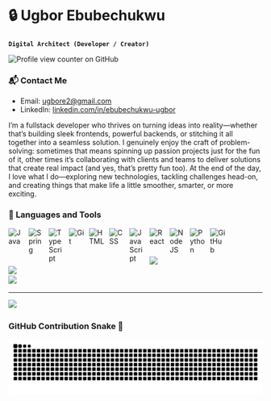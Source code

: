 # 🔒 Ugbor Ebubechukwu

**`Digital Architect (Developer / Creator)`**

![Profile view counter on GitHub](https://komarev.com/ghpvc/?username=3bube)

### 📬 Contact Me
- Email: [ugbore2@gmail.com](mailto:ugbore2@gmail.com)
- LinkedIn: [linkedin.com/in/ebubechukwu-ugbor](https://www.linkedin.com/in/ebubechukwu-ugbor)



I’m a fullstack developer who thrives on turning ideas into reality—whether that’s building sleek frontends, powerful backends, or stitching it all together into a seamless solution. I genuinely enjoy the craft of problem-solving: sometimes that means spinning up passion projects just for the fun of it, other times it’s collaborating with clients and teams to deliver solutions that create real impact (and yes, that’s pretty fun too). At the end of the day, I love what I do—exploring new technologies, tackling challenges head-on, and creating things that make life a little smoother, smarter, or more exciting.



### 🧰 Languages and Tools

<img align="left" alt="Java" width="30px" style="padding-right:10px;" src="https://cdn.jsdelivr.net/gh/devicons/devicon/icons/java/java-original.svg"/>
<img align="left" alt="Spring" width="30px" style="padding-right:10px;" src="https://cdn.jsdelivr.net/gh/devicons/devicon/icons/spring/spring-original.svg" />
<img align="left" alt="TypeScript" width="30px" style="padding-right:10px;" src="https://cdn.jsdelivr.net/gh/devicons/devicon/icons/typescript/typescript-plain.svg" />
<img align="left" alt="Git" width="30px" style="padding-right:10px;" src="https://cdn.jsdelivr.net/gh/devicons/devicon/icons/git/git-original.svg" />
<img align="left" alt="HTML" width="30px" style="padding-right:10px;" src="https://cdn.jsdelivr.net/gh/devicons/devicon/icons/html5/html5-plain.svg" />
<img align="left" alt="CSS" width="30px" style="padding-right:10px;" src="https://cdn.jsdelivr.net/gh/devicons/devicon/icons/css3/css3-plain.svg" />
<img align="left" alt="JavaScript" width="30px" style="padding-right:10px;" src="https://cdn.jsdelivr.net/gh/devicons/devicon/icons/javascript/javascript-plain.svg" />
<img align="left" alt="React" width="30px" style="padding-right:10px;" src="https://cdn.jsdelivr.net/gh/devicons/devicon/icons/react/react-original.svg" />
<img align="left" alt="NodeJS" width="30px" style="padding-right:10px;" src="https://cdn.jsdelivr.net/gh/devicons/devicon/icons/nodejs/nodejs-original.svg" />
<img align="left" alt="Python" width="30px" style="padding-right:10px;" src="https://cdn.jsdelivr.net/gh/devicons/devicon/icons/python/python-plain.svg" />
<img align="left" alt="GitHub" width="30px" style="padding-right:10px;" src="https://cdn.jsdelivr.net/gh/devicons/devicon/icons/github/github-original.svg" />
<br />


#

![](https://github-readme-stats.vercel.app/api?username=3bube&theme=dark&hide_border=false&include_all_commits=false&count_private=false)<br/>
![](https://nirzak-streak-stats.vercel.app/?user=3bube&theme=dark&hide_border=false)<br/>
![](https://github-readme-stats.vercel.app/api/top-langs/?username=3bube&theme=dark&hide_border=false&include_all_commits=false&count_private=false&layout=compact)

---
[![](https://visitcount.itsvg.in/api?id=3bube&icon=0&color=0)](https://visitcount.itsvg.in)

### GitHub Contribution Snake 🐍

![snake](https://raw.githubusercontent.com/3bube/3bube/output/github-contribution-grid-snake.svg)

